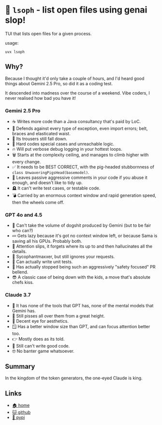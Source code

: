 # 🤖 `lsoph` - list open files using genai slop!

TUI that lists open files for a given process.

usage:

```shell
uvx lsoph
```

## Why?
Because I thought it'd only take a couple of hours, and I'd heard good
things about Gemini 2.5 Pro, so did it as a coding test.

It descended into madness over the course of a weekend. Vibe coders,
I never realised how bad you have it!

### Gemini 2.5 Pro

* ☕ Writes more code than a Java consultancy that's paid by LoC.
* 🤡 Defends against every type of exception, even import errors; belt,
  braces and elasticated waist.
* 👖 Its trousers still fall down.
* 🧱 Hard codes special cases and unreachable logic.
* 🔥 Will put verbose debug logging in your hottest loops.
* 🗑 Starts at the complexity ceiling, and manages to climb higher with
  every change.
* ✅ It needs to be BEST CORRECT, with the pig-headed stubbornness of
  `class UnwaveringPigsHead(basemodel)`.
* 🖕 Leaves passive aggressive comments in your code if you abuse it enough,
  and doesn't like to tidy up.
* 🪦 It can't write test cases, or testable code.
* 💣 Carried by an enormous context window and rapid generation speed,
  then the wheels come off.

### GPT 4o and 4.5

* 💩 Can't take the volume of dogshit produced by Gemini (but to be fair who
  can?)
* 💤 Gets lazy because it's got no context window left, or because Sama is
  saving all his GPUs. Probably both.
* 🥱 Attention slips, it forgets where its up to and then hallucinates all
  the details.
* 🤥 Sycophantmaxxer, but still ignores your requests.
* 🎉 Can actually write unit tests.
* 🚬 Has actually stopped being such an aggressively "safety focused" PR
  bellend.
* 😎 A classic case of being down with the kids, a move that's absolute chefs
  kiss.

### Claude 3.7

* 🫗 It has none of the tools that GPT has, none of the mental models that
  Gemini has.
* 🚽 Still pisses all over them from a great height.
* 💇 Decent eye for aesthetics.
* 🪟 Has a better window size than GPT, and can focus attention better too.
* 👉 Mostly does as its told.
* 💩 Still can't write good code.
* 🤓 No banter game whatsoever.

## Summary

In the kingdom of the token generators, the one-eyed Claude is king.

## Links

* [🏠 home](https://bitplane.net/dev/python/lsoph)
* [🐱 github](https://githube.com/bitplane/lsoph)
* [🐍 pypi](https://pypi.org/projects/lsoph)
